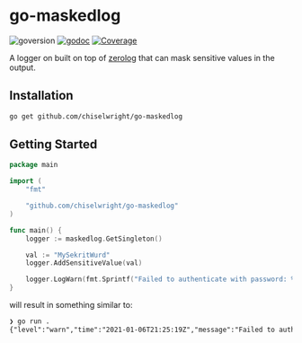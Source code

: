 # go-maskedlog

![goversion](https://img.shields.io/github/go-mod/go-version/chiselwright/go-maskedlog) [![godoc](http://img.shields.io/badge/godoc-reference-blue.svg?style=flat)](https://godoc.org/github.com/chiselwright/go-maskedlog) [![Coverage](http://gocover.io/_badge/github.com/chiselwright/go-maskedlog)](http://gocover.io/github.com/chiselwright/go-maskedlog)

A logger on built on top of [zerolog](https://github.com/rs/zerolog) that can
mask sensitive values in the output.

## Installation

```sh
go get github.com/chiselwright/go-maskedlog
```

## Getting Started

```go
package main

import (
	"fmt"

	"github.com/chiselwright/go-maskedlog"
)

func main() {
	logger := maskedlog.GetSingleton()

	val := "MySekritWurd"
	logger.AddSensitiveValue(val)

	logger.LogWarn(fmt.Sprintf("Failed to authenticate with password: %q", val))
}
```

will result in something similar to:

```txt
❯ go run .
{"level":"warn","time":"2021-01-06T21:25:19Z","message":"Failed to authenticate with password: \"MySexxxxWurd\""}
```
